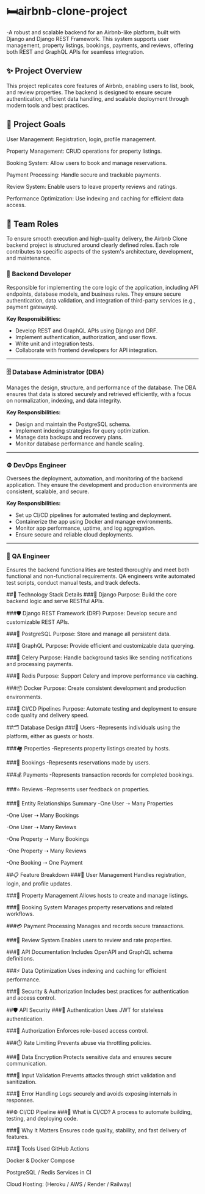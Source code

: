 # 🛏️airbnb-clone-project
-A robust and scalable backend for an Airbnb-like platform, built with Django and Django REST Framework. This system supports user management, property listings, bookings, payments, and reviews, offering both REST and GraphQL APIs for seamless integration.

## ✨ Project Overview
This project replicates core features of Airbnb, enabling users to list, book, and review properties. The backend is designed to ensure secure authentication, efficient data handling, and scalable deployment through modern tools and best practices.

## 🎯 Project Goals
User Management: Registration, login, profile management.

Property Management: CRUD operations for property listings.

Booking System: Allow users to book and manage reservations.

Payment Processing: Handle secure and trackable payments.

Review System: Enable users to leave property reviews and ratings.

Performance Optimization: Use indexing and caching for efficient data access.

## 👥 Team Roles

To ensure smooth execution and high-quality delivery, the Airbnb Clone backend project is structured around clearly defined roles. Each role contributes to specific aspects of the system's architecture, development, and maintenance.

### 🧠 Backend Developer
Responsible for implementing the core logic of the application, including API endpoints, database models, and business rules. They ensure secure authentication, data validation, and integration of third-party services (e.g., payment gateways).

**Key Responsibilities:**
- Develop REST and GraphQL APIs using Django and DRF.
- Implement authentication, authorization, and user flows.
- Write unit and integration tests.
- Collaborate with frontend developers for API integration.

---

### 🗄️ Database Administrator (DBA)
Manages the design, structure, and performance of the database. The DBA ensures that data is stored securely and retrieved efficiently, with a focus on normalization, indexing, and data integrity.

**Key Responsibilities:**
- Design and maintain the PostgreSQL schema.
- Implement indexing strategies for query optimization.
- Manage data backups and recovery plans.
- Monitor database performance and handle scaling.

---

### ⚙️ DevOps Engineer
Oversees the deployment, automation, and monitoring of the backend application. They ensure the development and production environments are consistent, scalable, and secure.

**Key Responsibilities:**
- Set up CI/CD pipelines for automated testing and deployment.
- Containerize the app using Docker and manage environments.
- Monitor app performance, uptime, and log aggregation.
- Ensure secure and reliable cloud deployments.

---

### 🧪 QA Engineer
Ensures the backend functionalities are tested thoroughly and meet both functional and non-functional requirements. QA engineers write automated test scripts, conduct manual tests, and track defects.

##🧰 Technology Stack Details
###🐍 Django
Purpose: Build the core backend logic and serve RESTful APIs.

###🛡️ Django REST Framework (DRF)
Purpose: Develop secure and customizable REST APIs.

###🐘 PostgreSQL
Purpose: Store and manage all persistent data.

###🧬 GraphQL
Purpose: Provide efficient and customizable data querying.

###📩 Celery
Purpose: Handle background tasks like sending notifications and processing payments.

###🔁 Redis
Purpose: Support Celery and improve performance via caching.

###📦 Docker
Purpose: Create consistent development and production environments.

###🚀 CI/CD Pipelines
Purpose: Automate testing and deployment to ensure code quality and delivery speed.


##🗂️ Database Design
###👥 Users
-Represents individuals using the platform, either as guests or hosts.

###🏘️ Properties
-Represents property listings created by hosts.

###📆 Bookings
-Represents reservations made by users.

###💰 Payments
-Represents transaction records for completed bookings.

###⭐ Reviews
-Represents user feedback on properties.

###🧷 Entity Relationships Summary
-One User ➝ Many Properties

-One User ➝ Many Bookings

-One User ➝ Many Reviews

-One Property ➝ Many Bookings

-One Property ➝ Many Reviews

-One Booking ➝ One Payment

##📋 Feature Breakdown
###👤 User Management
Handles registration, login, and profile updates.

###🏡 Property Management
Allows hosts to create and manage listings.

###📅 Booking System
Manages property reservations and related workflows.

###💳 Payment Processing
Manages and records secure transactions.

###📝 Review System
Enables users to review and rate properties.

###📖 API Documentation
Includes OpenAPI and GraphQL schema definitions.

###⚡ Data Optimization
Uses indexing and caching for efficient performance.

###🔐 Security & Authorization
Includes best practices for authentication and access control.

##🛡️ API Security
###🪪 Authentication
Uses JWT for stateless authentication.

###🧾 Authorization
Enforces role-based access control.

###⏱️ Rate Limiting
Prevents abuse via throttling policies.

###🔐 Data Encryption
Protects sensitive data and ensures secure communication.

###🧹 Input Validation
Prevents attacks through strict validation and sanitization.

###🧭 Error Handling
Logs securely and avoids exposing internals in responses.

##⚙️ CI/CD Pipeline
###🧪 What is CI/CD?
A process to automate building, testing, and deploying code.

###🚧 Why It Matters
Ensures code quality, stability, and fast delivery of features.

###🧰 Tools Used
GitHub Actions

Docker & Docker Compose

PostgreSQL / Redis Services in CI

Cloud Hosting: (Heroku / AWS / Render / Railway)
